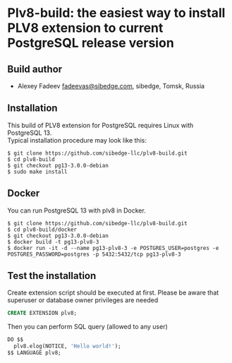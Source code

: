 # Plv8-build: the easiest way to install PLV8 extension to current PostgreSQL release version
## Build author
* Alexey Fadeev fadeevas@sibedge.com, sibedge, Tomsk, Russia
## Installation
This build of PLV8 extension for PostgreSQL requires Linux with PostgreSQL 13.<br />
Typical installation procedure may look like this:<br />

```
$ git clone https://github.com/sibedge-llc/plv8-build.git
$ cd plv8-build
$ git checkout pg13-3.0.0-debian
$ sudo make install
```

## Docker
You can run PostgreSQL 13 with plv8 in Docker.<br />
```
$ git clone https://github.com/sibedge-llc/plv8-build.git
$ cd plv8-build/docker
$ git checkout pg13-3.0.0-debian
$ docker build -t pg13-plv8-3
$ docker run -it -d --name pg13-plv8-3 -e POSTGRES_USER=postgres -e POSTGRES_PASSWORD=postgres -p 5432:5432/tcp pg13-plv8-3
```

## Test the installation
Create extension script should be executed at first. Please be aware that superuser or database owner privileges are needed
```sql
CREATE EXTENSION plv8;
```

Then you can perform SQL query (allowed to any user)
```sql
DO $$
  plv8.elog(NOTICE, 'Hello world!');
$$ LANGUAGE plv8;
```
